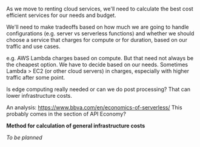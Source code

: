 As we move to renting cloud services, we'll need to calculate the best cost efficient services for our needs and budget.

We'll need to make tradeoffs based on how much we are going to handle configurations (e.g. server vs serverless functions) and whether we should choose a service that charges for compute or for duration, based on our traffic and use cases.


e.g.
AWS Lambda charges based on compute. But that need not always be the cheapest option. We have to decide based on our needs. Sometimes Lambda > EC2 (or other cloud servers) in charges, especially with higher traffic after some point.

Is edge computing really needed or can we do post processing? That can lower infrastructure costs.

An analysis: https://www.bbva.com/en/economics-of-serverless/
This probably comes in the section of API Economy?

**Method for calculation of general infrastructure costs**

*To be planned*